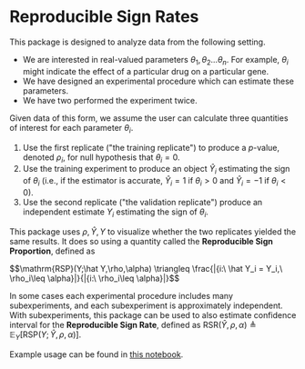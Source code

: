 # Reproducible Sign Rates

This package is designed to analyze data from the following setting.

- We are interested in real-valued parameters $\theta_1,\theta_2 ... \theta_n$.  For example, $\theta_i$ might indicate the effect of a particular drug on a particular gene.
- We have designed an experimental procedure which can estimate these parameters.
- We have two performed the experiment twice.

Given data of this form, we assume the user can calculate three quantities of interest for each parameter $\theta_i$.

1. Use the first replicate ("the training replicate") to produce a $p$-value, denoted $\rho_i$, for null hypothesis that $\theta_i=0$.
1. Use the training experiment to produce an object $\hat Y_i$ estimating the sign of $\theta_i$ (i.e., if the estimator is accurate, $\hat Y_i=1$ if $\theta_i>0$ and $\hat Y_i=-1$ if $\theta_i<0$).
1. Use the second replicate ("the validation replicate") produce an independent estimate $Y_i$ estimating the sign of $\theta_i$.

This package uses $\rho,\hat Y,Y$ to visualize whether the two replicates yielded the same results.  It does so using a quantity called the **Reproducible Sign Proportion**, defined as

$$\mathrm{RSP}(Y;\hat Y,\rho,\alpha) \triangleq \frac{|\{i:\ \hat Y_i = Y_i,\ \rho_i\leq \alpha\}|}{|{i:\ \rho_i\leq \alpha\}|}$$

In some cases each experimental procedure includes many subexperiments, and each subexperiment is approximately independent.  With subexperiments, this package can be used to also estimate confidence interval for the **Reproducible Sign Rate**, defined as $\mathrm{RSR}(\hat Y,\rho,\alpha)\triangleq \mathbb{E}_Y[\mathrm{RSP}(Y;\hat Y,\rho,\alpha)]$.

Example usage can be found in [this notebook](example_usage.ipynb).
